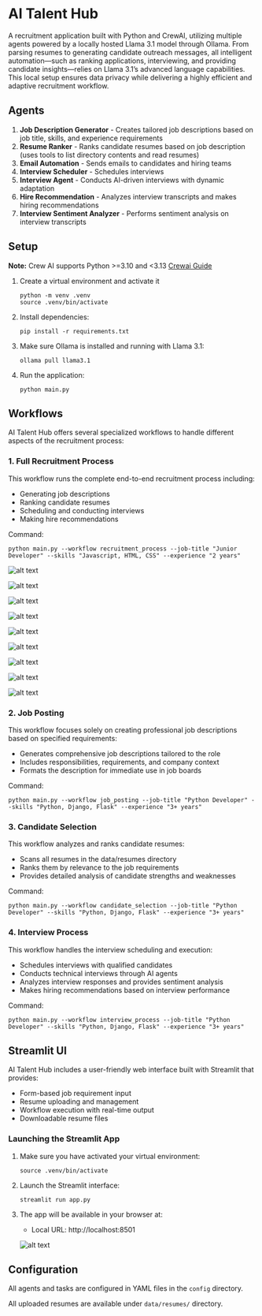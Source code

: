 # AI Talent Hub

A recruitment application built with Python and CrewAI, utilizing multiple agents powered by a locally hosted Llama 3.1 model through Ollama.
From parsing resumes to generating candidate outreach messages, all intelligent automation—such as ranking applications, interviewing, and providing candidate insights—relies on Llama 3.1’s advanced language capabilities. This local setup ensures data privacy while delivering a highly efficient and adaptive recruitment workflow.

## Agents

1. **Job Description Generator** - Creates tailored job descriptions based on job title, skills, and experience requirements
2. **Resume Ranker** - Ranks candidate resumes based on job description (uses tools to list directory contents and read resumes)
3. **Email Automation** - Sends emails to candidates and hiring teams
4. **Interview Scheduler** - Schedules interviews
5. **Interview Agent** - Conducts AI-driven interviews with dynamic adaptation
6. **Hire Recommendation** - Analyzes interview transcripts and makes hiring recommendations
7. **Interview Sentiment Analyzer** - Performs sentiment analysis on interview transcripts

## Setup

**Note:** Crew AI supports Python >=3.10 and <3.13 [Crewai Guide](https://docs.crewai.com/installation)

1. Create a virtual environment and activate it
   ```
   python -m venv .venv
   source .venv/bin/activate
   ```

2. Install dependencies:
   ```
   pip install -r requirements.txt
   ```

2. Make sure Ollama is installed and running with Llama 3.1:
   ```
   ollama pull llama3.1
   ```

3. Run the application:
   ```
   python main.py
   ```

## Workflows

AI Talent Hub offers several specialized workflows to handle different aspects of the recruitment process:

### 1. Full Recruitment Process

This workflow runs the complete end-to-end recruitment process including:
- Generating job descriptions
- Ranking candidate resumes
- Scheduling and conducting interviews
- Making hire recommendations

Command:
```
python main.py --workflow recruitment_process --job-title "Junior Developer" --skills "Javascript, HTML, CSS" --experience "2 years"
```
 
 ![alt text](JD.png)

![alt text](JD2.png)

![alt text](Email.png)

![alt text](Schedule_Interview.png)

![alt text](Schedule_interview2.png)

![alt text](Interview.png)

![alt text](Interview2.png)

![alt text](Hire_Recom.png)

![alt text](Sentiment.png)

### 2. Job Posting

This workflow focuses solely on creating professional job descriptions based on specified requirements:
- Generates comprehensive job descriptions tailored to the role
- Includes responsibilities, requirements, and company context
- Formats the description for immediate use in job boards

Command:
```
python main.py --workflow job_posting --job-title "Python Developer" --skills "Python, Django, Flask" --experience "3+ years"
```

### 3. Candidate Selection

This workflow analyzes and ranks candidate resumes:
- Scans all resumes in the data/resumes directory
- Ranks them by relevance to the job requirements
- Provides detailed analysis of candidate strengths and weaknesses

Command:
```
python main.py --workflow candidate_selection --job-title "Python Developer" --skills "Python, Django, Flask" --experience "3+ years"
```

### 4. Interview Process

This workflow handles the interview scheduling and execution:
- Schedules interviews with qualified candidates
- Conducts technical interviews through AI agents
- Analyzes interview responses and provides sentiment analysis
- Makes hiring recommendations based on interview performance

Command:
```
python main.py --workflow interview_process --job-title "Python Developer" --skills "Python, Django, Flask" --experience "3+ years"
```


## Streamlit UI

AI Talent Hub includes a user-friendly web interface built with Streamlit that provides:

- Form-based job requirement input
- Resume uploading and management
- Workflow execution with real-time output
- Downloadable resume files

### Launching the Streamlit App

1. Make sure you have activated your virtual environment:
   ```
   source .venv/bin/activate
   
   ```

2. Launch the Streamlit interface:
   ```
   streamlit run app.py
   ```

3. The app will be available in your browser at:
   - Local URL: http://localhost:8501
   
   ![alt text](<streamlit_app_ui.png>)



## Configuration

All agents and tasks are configured in YAML files in the `config` directory. 

All uploaded resumes are available under `data/resumes/` directory.
